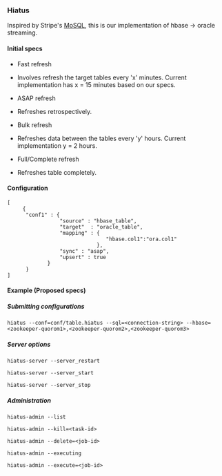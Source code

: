 ### Hiatus

Inspired by Stripe's [MoSQL](https://github.com/debarshri/hiatus.git), this is our implementation of hbase -> oracle streaming.


#### Initial specs
 
 - Fast refresh 
  * Involves refresh the target tables every 'x' minutes. Current implementation has x = 15 minutes based on our specs.
  
 - ASAP refresh
  * Refreshes retrospectively.
  
 - Bulk refresh
  * Refreshes data between the tables every 'y' hours. Current implementation y = 2 hours.
  
 - Full/Complete refresh
  * Refreshes table completely.

#### Configuration
 
 ```
 [
      {
       "conf1" : {
                  "source" : "hbase_table",
                  "target"  : "oracle_table",
                  "mapping" : {
                                 "hbase.col1":"ora.col1"
                              },
                  "sync" : "asap",
                  "upsert" : true
              }
       }
 ]
 ```
 
#### Example (Proposed specs)
 
##### Submitting configurations
 ```
 hiatus --conf=conf/table.hiatus --sql=<connection-string> --hbase=<zookeeper-quorom1>,<zookeeper-quorom2>,<zookeeper-quorom3>
 ```

##### Server options

 ```
 hiatus-server --server_restart
 
 hiatus-server --server_start
 
 hiatus-server --server_stop
 ```

##### Administration
 
  ```
  hiatus-admin --list

  hiatus-admin --kill=<task-id>
  
  hiatus-admin --delete=<job-id>

  hiatus-admin --executing
  
  hiatus-admin --execute=<job-id>
  ```